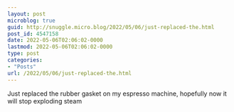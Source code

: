 ```yaml
---
layout: post
microblog: true
guid: http://snuggle.micro.blog/2022/05/06/just-replaced-the.html
post_id: 4547158
date: 2022-05-06T02:06:02-0000
lastmod: 2022-05-06T02:06:02-0000
type: post
categories:
- "Posts"
url: /2022/05/06/just-replaced-the.html
---
```

<p>Just replaced the rubber gasket on my espresso machine, hopefully now it will stop exploding steam</p>
